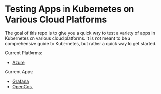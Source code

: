 # Testing Apps in Kubernetes on Various Cloud Platforms

The goal of this repo is to give you a quick way to test a variety of apps in Kubernetes on various cloud platforms. It is not meant to be a comprehensive guide to Kubernetes, but rather a quick way to get started.

Current Platforms:
- [Azure](azure/README.md)

Current Apps:
- [Grafana](apps/grafana/README.md)
- [OpenCost](apps/opencost/README.md)